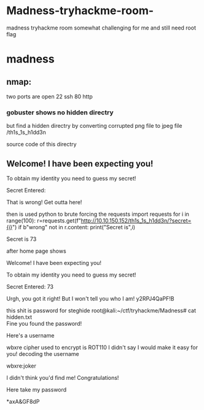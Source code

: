 # Madness-tryhackme-room-
madness tryhackme room somewhat challenging for me and still need root flag 
# madness
 

## nmap:
two ports are open
22 ssh
80 http



### gobuster shows no hidden directry



but find a hidden directry by converting corrupted png file to jpeg file
/th1s_1s_h1dd3n

source code of this directry
<html>
<head>
  <title>Hidden Directory</title>
  <link href="stylesheet.css" rel="stylesheet" type="text/css">
</head>
<body>
  <div class="main">
<h2>Welcome! I have been expecting you!</h2>
<p>To obtain my identity you need to guess my secret! </p>
<!-- It's between 0-99 but I don't think anyone will look here-->

<p>Secret Entered: </p>

<p>That is wrong! Get outta here!</p>

</div>
</body>
</html>





then is used python to brute forcing the requests
import requests
for i in range(100):
    r=requests.get(f"http://10.10.150.152/th1s_1s_h1dd3n/?secret={i}")
    if b"wrong" not in r.content:
        print("Secret is",i)

Secret is 73     






after home page shows

Welcome! I have been expecting you!

To obtain my identity you need to guess my secret!

Secret Entered: 73

Urgh, you got it right! But I won't tell you who I am! y2RPJ4QaPF!B



this shit is password for steghide
root@kali:~/ctf/tryhackme/Madness# cat hidden.txt                                                                                                                                                            
Fine you found the password!                                                                                                                                                                                 

Here's a username 

wbxre
cipher used to encrypt is ROT110
I didn't say I would make it easy for you!
decoding the username




wbxre:joker




I didn't think you'd find me! Congratulations!

Here take my password

*axA&GF8dP






